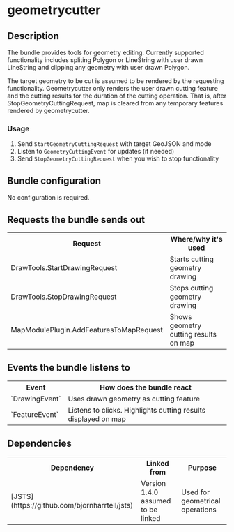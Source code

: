 # geometrycutter

## Description

The bundle provides tools for geometry editing. Currently supported functionality includes spliting Polygon or LineString with user drawn LineString and clipping any geometry with user drawn Polygon.

The target geometry to be cut is assumed to be rendered by the requesting functionality. Geometrycutter only renders the user drawn cutting feature and the cutting results for the duration of the cutting operation. That is, after StopGeometryCuttingRequest, map is cleared from any temporary features rendered by geometrycutter. 

### Usage
1. Send `StartGeometryCuttingRequest` with target GeoJSON and mode
2. Listen to `GeometryCuttingEvent` for updates (if needed)
3. Send `StopGeometryCuttingRequest` when you wish to stop functionality


## Bundle configuration

No configuration is required.


## Requests the bundle sends out

<table class="table">
  <tr>
    <th>Request</th><th> Where/why it's used</th>
  </tr>
  <tr>
    <td>DrawTools.StartDrawingRequest</td><td>Starts cutting geometry drawing</td>
  </tr>
  <tr>
    <td>DrawTools.StopDrawingRequest</td><td>Stops cutting geometry drawing</td>
  </tr>
  <tr>
    <td>MapModulePlugin.AddFeaturesToMapRequest</td><td>Shows geometry cutting results on map</td>
  </tr>
</table>

## Events the bundle listens to

<table class="table">
  <tr>
    <th>Event</th><th>How does the bundle react</th>
  </tr>
  <tr>
    <td>`DrawingEvent`</td><td>Uses drawn geometry as cutting feature</td>
  </tr>
  <tr>
    <td>`FeatureEvent`</td><td>Listens to clicks. Highlights cutting results displayed on map</td>
  </tr>
</table>

## Dependencies

<table class="table">
  <tr>
    <th> Dependency </th><th> Linked from </th><th> Purpose</th>
  </tr>
  <tr>
    <td> [JSTS](https://github.com/bjornharrtell/jsts) </td>
    <td> Version 1.4.0 assumed to be linked </td>
    <td> Used for geometrical operations </td>
  </tr>
</table>
